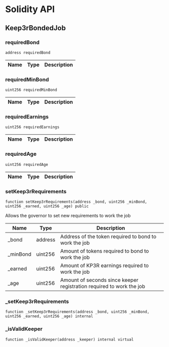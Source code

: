 # Solidity API

## Keep3rBondedJob

### requiredBond

```solidity
address requiredBond
```

| Name | Type | Description |
| ---- | ---- | ----------- |

### requiredMinBond

```solidity
uint256 requiredMinBond
```

| Name | Type | Description |
| ---- | ---- | ----------- |

### requiredEarnings

```solidity
uint256 requiredEarnings
```

| Name | Type | Description |
| ---- | ---- | ----------- |

### requiredAge

```solidity
uint256 requiredAge
```

| Name | Type | Description |
| ---- | ---- | ----------- |

### setKeep3rRequirements

```solidity
function setKeep3rRequirements(address _bond, uint256 _minBond, uint256 _earned, uint256 _age) public
```

Allows the governor to set new requirements to work the job

| Name      | Type    | Description                                                          |
| --------- | ------- | -------------------------------------------------------------------- |
| \_bond    | address | Address of the token required to bond to work the job                |
| \_minBond | uint256 | Amount of tokens required to bond to work the job                    |
| \_earned  | uint256 | Amount of KP3R earnings required to work the job                     |
| \_age     | uint256 | Amount of seconds since keeper registration required to work the job |

### \_setKeep3rRequirements

```solidity
function _setKeep3rRequirements(address _bond, uint256 _minBond, uint256 _earned, uint256 _age) internal
```

### \_isValidKeeper

```solidity
function _isValidKeeper(address _keeper) internal virtual
```

